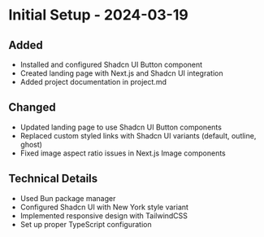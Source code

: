 # Initial Setup - 2024-03-19

## Added
- Installed and configured Shadcn UI Button component
- Created landing page with Next.js and Shadcn UI integration
- Added project documentation in project.md

## Changed
- Updated landing page to use Shadcn UI Button components
- Replaced custom styled links with Shadcn UI variants (default, outline, ghost)
- Fixed image aspect ratio issues in Next.js Image components

## Technical Details
- Used Bun package manager
- Configured Shadcn UI with New York style variant
- Implemented responsive design with TailwindCSS
- Set up proper TypeScript configuration
